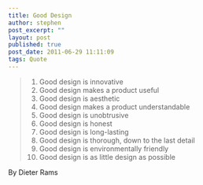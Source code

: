 ```yaml
---
title: Good Design
author: stephen
post_excerpt: ""
layout: post
published: true
post_date: 2011-06-29 11:11:09
tags: Quote
---
```


> 1. Good design is innovative
> 2. Good design makes a product useful
> 3. Good design is aesthetic
> 4. Good design makes a product understandable
> 5. Good design is unobtrusive
> 6. Good design is honest
> 7. Good design is long-lasting
> 8. Good design is thorough, down to the last detail
> 9. Good design is environmentally friendly
> 10. Good design is as little design as possible

By Dieter Rams
